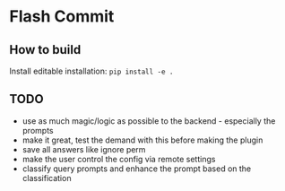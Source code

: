 # Flash Commit

## How to build

Install editable installation:
```pip install -e .```

## TODO

- use as much magic/logic as possible to the backend - especially the prompts
- make it great, test the demand with this before making the plugin
- save all answers like ignore perm
- make the user control the config via remote settings
- classify query prompts and enhance the prompt based on the classification